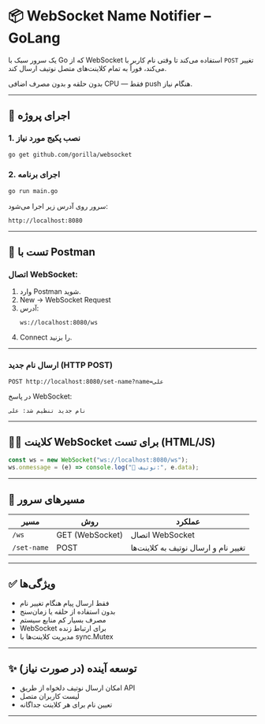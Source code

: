 # 📦 WebSocket Name Notifier – GoLang

یک سرور سبک با Go که از WebSocket استفاده می‌کند تا وقتی نام کاربر با `POST` تغییر می‌کند، فوراً به تمام کلاینت‌های متصل نوتیف ارسال کند.

بدون حلقه و بدون مصرف اضافی CPU — فقط push هنگام نیاز.

---

## 🚀 اجرای پروژه

### 1. نصب پکیج مورد نیاز
```bash
go get github.com/gorilla/websocket
```

### 2. اجرای برنامه
```bash
go run main.go
```

سرور روی آدرس زیر اجرا می‌شود:
```
http://localhost:8080
```

---

## 🧪 تست با Postman

### اتصال WebSocket:
1. وارد Postman شوید.
2. New → WebSocket Request
3. آدرس:
   ```
   ws://localhost:8080/ws
   ```
4. Connect را بزنید.

---

### ارسال نام جدید (HTTP POST)

```http
POST http://localhost:8080/set-name?name=علی
```

در پاسخ WebSocket:
```
نام جدید تنظیم شد: علی
```

---

## 🧑‍💻 کلاینت WebSocket برای تست (HTML/JS)

```js
const ws = new WebSocket("ws://localhost:8080/ws");
ws.onmessage = (e) => console.log("📢 نوتیف:", e.data);
```

---

## 📂 مسیرهای سرور

| مسیر         | روش   | عملکرد                                  |
|--------------|--------|-------------------------------------------|
| `/ws`        | GET (WebSocket) | اتصال WebSocket                       |
| `/set-name`  | POST   | تغییر نام و ارسال نوتیف به کلاینت‌ها     |

---

## ✅ ویژگی‌ها

- فقط ارسال پیام هنگام تغییر نام
- بدون استفاده از حلقه یا زمان‌سنج
- مصرف بسیار کم منابع سیستم
- WebSocket برای ارتباط زنده
- مدیریت کلاینت‌ها با sync.Mutex

---

## ✨ توسعه آینده (در صورت نیاز)

- امکان ارسال نوتیف دلخواه از طریق API
- لیست کاربران متصل
- تعیین نام برای هر کلاینت جداگانه

---
